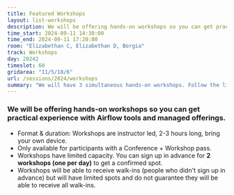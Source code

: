 ```yaml
---
title: Featured Workshops
layout: list-workshops
description: We will be offering hands-on workshops so you can get practical experience with Airflow tools and managed offerings.
time_start: 2024-09-11 14:30:00
time_end: 2024-09-11 17:20:00
room: "Elizabethan C, Elizabethan D, Borgia"
track: Workshops
day: 20242
timeslot: 60
gridarea: "11/5/18/6"
url: /sessions/2024/workshops
summary: "We will have 3 simultaneous hands-on workshops. Follow the link for details and to sign up."
---
```


### We will be offering hands-on workshops so you can get practical experience with Airflow tools and managed offerings.

* Format & duration: Workshops are instructor led, 2-3 hours long, bring your own device.
* Only available for participants with a Conference + Workshop pass.
* Workshops have limited capacity. You can sign up in advance for **2 workshops (one per day)** to get a confirmed spot.
* Workshops will be able to receive walk-ins (people who didn't sign up in advance) but will have limited spots and do not guarantee they will be able to receive all walk-ins.

